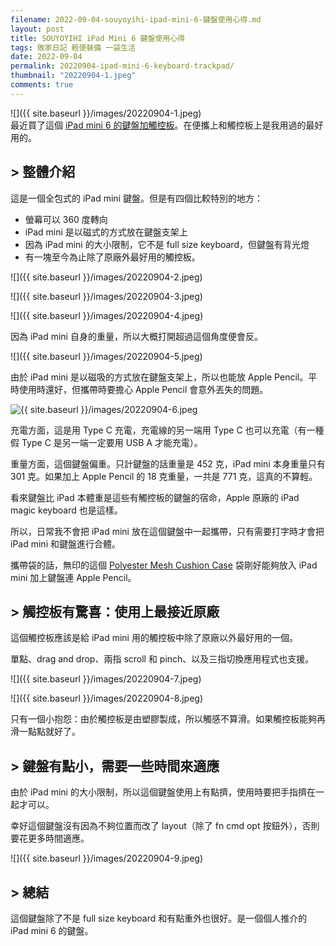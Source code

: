 ```yaml
---
filename: 2022-09-04-souyoyihi-ipad-mini-6-鍵盤使用心得.md
layout: post
title: SOUYOYIHI iPad Mini 6 鍵盤使用心得
tags: 敗家日記 輕便裝備 一袋生活
date: 2022-09-04
permalink: 20220904-ipad-mini-6-keyboard-trackpad/
thumbnail: "20220904-1.jpeg"
comments: true
---
```


![]({{ site.baseurl }}/images/20220904-1.jpeg)  
最近買了這個 [iPad mini 6 的鍵盤加觸控板](https://www.amazon.com/SOUYOYIHI-Magnetic-Rotating-Generation-Rotatable/dp/B09YV9GD2D)。在便攜上和觸控板上是我用過的最好用的。

## > 整體介紹

這是一個全包式的 iPad mini 鍵盤。但是有四個比較特別的地方：

* 螢幕可以 360 度轉向
* iPad mini 是以磁式的方式放在鍵盤支架上
* 因為 iPad mini 的大小限制，它不是 full size keyboard，但鍵盤有背光燈
* 有一塊至今為止除了原廠外最好用的觸控板。

![]({{ site.baseurl }}/images/20220904-2.jpeg)

![]({{ site.baseurl }}/images/20220904-3.jpeg)

![]({{ site.baseurl }}/images/20220904-4.jpeg)

因為 iPad mini 自身的重量，所以大概打開超過這個角度便會反。

![]({{ site.baseurl }}/images/20220904-5.jpeg)

由於 iPad mini 是以磁吸的方式放在鍵盤支架上，所以也能放 Apple Pencil。平時使用時還好，但攜帶時要擔心 Apple Pencil 會意外丟失的問題。

![{{ site.baseurl }}/images/20220904-6.jpeg](Image%204-9-2022,%203-15%20PM.jpeg)

充電方面，這是用 Type C 充電，充電線的另一端用 Type C 也可以充電（有一種假 Type C 是另一端一定要用 USB A 才能充電）。

重量方面，這個鍵盤偏重。只計鍵盤的話重量是 452 克，iPad mini 本身重量只有 301 克。如果加上 Apple Pencil 的 18 克重量，一共是 771 克，這真的不算輕。

看來鍵盤比 iPad 本體重是這些有觸控板的鍵盤的宿命，Apple 原廠的 iPad magic keyboard 也是這樣。

所以，日常我不會把 iPad mini 放在這個鍵盤中一起攜帶，只有需要打字時才會把 iPad mini 和鍵盤進行合體。

攜帶袋的話，無印的這個 [Polyester Mesh Cushion Case](https://www.muji.com.hk/en/product/4550002088354) 袋剛好能夠放入 iPad mini 加上鍵盤連 Apple Pencil。

## > 觸控板有驚喜：使用上最接近原廠

這個觸控板應該是給 iPad mini 用的觸控板中除了原廠以外最好用的一個。

單點、drag and drop、兩指 scroll 和 pinch、以及三指切換應用程式也支援。

![]({{ site.baseurl }}/images/20220904-7.jpeg)

![]({{ site.baseurl }}/images/20220904-8.jpeg)

只有一個小抱怨：由於觸控板是由塑膠製成，所以觸感不算滑。如果觸控板能夠再滑一點點就好了。

## > 鍵盤有點小，需要一些時間來適應

由於 iPad mini 的大小限制，所以這個鍵盤使用上有點擠，使用時要把手指擠在一起才可以。

幸好這個鍵盤沒有因為不夠位置而改了 layout（除了 fn cmd opt 按鈕外），否則要花更多時間適應。

![]({{ site.baseurl }}/images/20220904-9.jpeg)

## > 總結

這個鍵盤除了不是 full size keyboard 和有點重外也很好。是一個個人推介的 iPad mini 6 的鍵盤。


